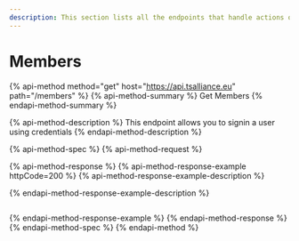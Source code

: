 ```yaml
---
description: This section lists all the endpoints that handle actions on members.
---
```


# Members

{% api-method method="get" host="https://api.tsalliance.eu" path="/members" %}
{% api-method-summary %}
Get Members
{% endapi-method-summary %}

{% api-method-description %}
This endpoint allows you to signin a user using credentials
{% endapi-method-description %}

{% api-method-spec %}
{% api-method-request %}

{% api-method-response %}
{% api-method-response-example httpCode=200 %}
{% api-method-response-example-description %}

{% endapi-method-response-example-description %}

```

```
{% endapi-method-response-example %}
{% endapi-method-response %}
{% endapi-method-spec %}
{% endapi-method %}



